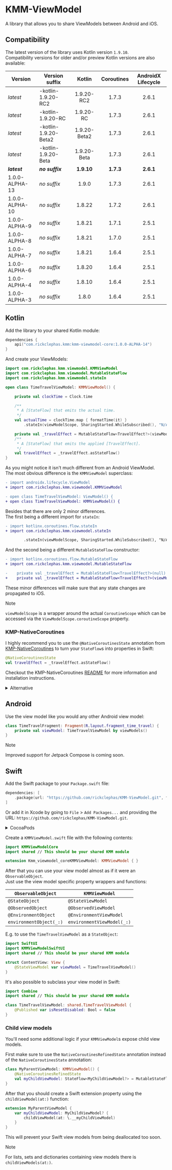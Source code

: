 # KMM-ViewModel

A library that allows you to share ViewModels between Android and iOS.

## Compatibility

The latest version of the library uses Kotlin version `1.9.10`.  
Compatibility versions for older and/or preview Kotlin versions are also available:

| Version        | Version suffix       |    Kotlin    | Coroutines | AndroidX Lifecycle |
|----------------|----------------------|:------------:|:----------:|:------------------:|
| _latest_       | -kotlin-1.9.20-RC2   |  1.9.20-RC2  |   1.7.3    |       2.6.1        |
| _latest_       | -kotlin-1.9.20-RC    |  1.9.20-RC   |   1.7.3    |       2.6.1        |
| _latest_       | -kotlin-1.9.20-Beta2 | 1.9.20-Beta2 |   1.7.3    |       2.6.1        |
| _latest_       | -kotlin-1.9.20-Beta  | 1.9.20-Beta  |   1.7.3    |       2.6.1        |
| **_latest_**   | **_no suffix_**      |  **1.9.10**  | **1.7.3**  |     **2.6.1**      |
| 1.0.0-ALPHA-13 | _no suffix_          |    1.9.0     |   1.7.3    |       2.6.1        |
| 1.0.0-ALPHA-10 | _no suffix_          |    1.8.22    |   1.7.2    |       2.6.1        |
| 1.0.0-ALPHA-9  | _no suffix_          |    1.8.21    |   1.7.1    |       2.5.1        |
| 1.0.0-ALPHA-8  | _no suffix_          |    1.8.21    |   1.7.0    |       2.5.1        |
| 1.0.0-ALPHA-7  | _no suffix_          |    1.8.21    |   1.6.4    |       2.5.1        |
| 1.0.0-ALPHA-6  | _no suffix_          |    1.8.20    |   1.6.4    |       2.5.1        |
| 1.0.0-ALPHA-4  | _no suffix_          |    1.8.10    |   1.6.4    |       2.5.1        |
| 1.0.0-ALPHA-3  | _no suffix_          |    1.8.0     |   1.6.4    |       2.5.1        |

## Kotlin

Add the library to your shared Kotlin module:
```kotlin
dependencies {
    api("com.rickclephas.kmm:kmm-viewmodel-core:1.0.0-ALPHA-14")
}
```

And create your ViewModels:
```kotlin
import com.rickclephas.kmm.viewmodel.KMMViewModel
import com.rickclephas.kmm.viewmodel.MutableStateFlow
import com.rickclephas.kmm.viewmodel.stateIn

open class TimeTravelViewModel: KMMViewModel() {

    private val clockTime = Clock.time

    /**
     * A [StateFlow] that emits the actual time.
     */
    val actualTime = clockTime.map { formatTime(it) }
        .stateIn(viewModelScope, SharingStarted.WhileSubscribed(), "N/A")

    private val _travelEffect = MutableStateFlow<TravelEffect?>(viewModelScope, null)
    /**
     * A [StateFlow] that emits the applied [TravelEffect].
     */
    val travelEffect = _travelEffect.asStateFlow()
}
```

As you might notice it isn't much different from an Android ViewModel.  
The most obvious difference is the `KMMViewModel` superclass:

```diff
- import androidx.lifecycle.ViewModel
+ import com.rickclephas.kmm.viewmodel.KMMViewModel

- open class TimeTravelViewModel: ViewModel() {
+ open class TimeTravelViewModel: KMMViewModel() {
```

Besides that there are only 2 minor differences.  
The first being a different import for `stateIn`:

```diff
- import kotlinx.coroutines.flow.stateIn
+ import com.rickclephas.kmm.viewmodel.stateIn

        .stateIn(viewModelScope, SharingStarted.WhileSubscribed(), "N/A")
```

And the second being a different `MutableStateFlow` constructor:

```diff
- import kotlinx.coroutines.flow.MutableStateFlow
+ import com.rickclephas.kmm.viewmodel.MutableStateFlow

-    private val _travelEffect = MutableStateFlow<TravelEffect?>(null)
+    private val _travelEffect = MutableStateFlow<TravelEffect?>(viewModelScope, null)
```

These minor differences will make sure that any state changes are propagated to iOS.  

> [!NOTE]
> `viewModelScope` is a wrapper around the actual `CoroutineScope` which can be accessed 
> via the `ViewModelScope.coroutineScope` property.

### KMP-NativeCoroutines

I highly recommend you to use the `@NativeCoroutinesState` annotation from
[KMP-NativeCoroutines](https://github.com/rickclephas/KMP-NativeCoroutines)
to turn your `StateFlow`s into properties in Swift:

```kotlin
@NativeCoroutinesState
val travelEffect = _travelEffect.asStateFlow()
```

Checkout the KMP-NativeCoroutines [README](https://github.com/rickclephas/KMP-NativeCoroutines/blob/master/README.md)
for more information and installation instructions.

<details><summary>Alternative</summary>
<p>

Alternatively you can create extension properties in your iOS source-set yourself:
```kotlin
val TimeTravelViewModel.travelEffectValue: TravelEffect?
    get() = travelEffect.value
```
</p>
</details>

## Android

Use the view model like you would any other Android view model:
```kotlin
class TimeTravelFragment: Fragment(R.layout.fragment_time_travel) {
    private val viewModel: TimeTravelViewModel by viewModels()
}
```

> [!NOTE]
> Improved support for Jetpack Compose is coming soon.

## Swift

Add the Swift package to your `Package.swift` file:
```swift
dependencies: [
    .package(url: "https://github.com/rickclephas/KMM-ViewModel.git", from: "1.0.0-ALPHA-14")
]
```

Or add it in Xcode by going to `File` > `Add Packages...` and providing the URL:
`https://github.com/rickclephas/KMM-ViewModel.git`.

<details><summary>CocoaPods</summary>
<p>

If you like you can also use CocoaPods instead of SPM:
```ruby
pod 'KMMViewModelSwiftUI', '1.0.0-ALPHA-14'
```
</p>
</details>

Create a `KMMViewModel.swift` file with the following contents:
```swift
import KMMViewModelCore
import shared // This should be your shared KMM module

extension Kmm_viewmodel_coreKMMViewModel: KMMViewModel { }
```

After that you can use your view model almost as if it were an `ObservableObject`.   
Just use the view model specific property wrappers and functions:

| `ObservableObject`      | `KMMViewModel`             |
|-------------------------|----------------------------|
| `@StateObject`          | `@StateViewModel`          |
| `@ObservedObject`       | `@ObservedViewModel`       |
| `@EnvironmentObject`    | `@EnvironmentViewModel`    |
| `environmentObject(_:)` | `environmentViewModel(_:)` |

E.g. to use the `TimeTravelViewModel` as a `StateObject`:
```swift
import SwiftUI
import KMMViewModelSwiftUI
import shared // This should be your shared KMM module

struct ContentView: View {
    @StateViewModel var viewModel = TimeTravelViewModel()
}
```

It's also possible to subclass your view model in Swift:
```swift
import Combine
import shared // This should be your shared KMM module

class TimeTravelViewModel: shared.TimeTravelViewModel {
    @Published var isResetDisabled: Bool = false
}
```

### Child view models

You'll need some additional logic if your `KMMViewModel`s expose child view models.

First make sure to use the `NativeCoroutinesRefinedState` annotation instead of the `NativeCoroutinesState` annotation:
```kotlin
class MyParentViewModel: KMMViewModel() {
    @NativeCoroutinesRefinedState
    val myChildViewModel: StateFlow<MyChildViewModel?> = MutableStateFlow(null)
}
```

After that you should create a Swift extension property using the `childViewModel(at:)` function: 
```swift
extension MyParentViewModel {
    var myChildViewModel: MyChildViewModel? {
        childViewModel(at: \.__myChildViewModel)
    }
}
```

This will prevent your Swift view models from being deallocated too soon. 

> [!NOTE]
> For lists, sets and dictionaries containing view models there is `childViewModels(at:)`.
